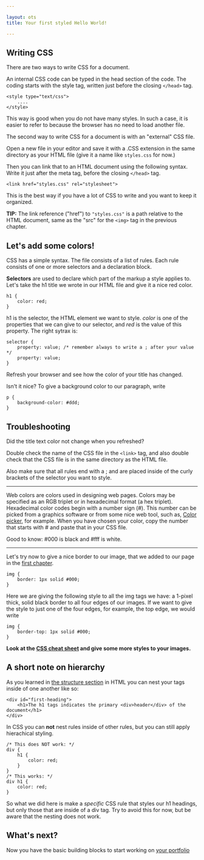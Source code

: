 ```yaml
---

layout: ots
title: Your first styled Hello World!

---
```


## Writing CSS

There are two ways to write CSS for a document.

An internal CSS code can be typed in the head section of the code.
The coding starts with the style tag, written just before the closing
`</head>` tag.

    <style type="text/css">
        ....
    </style>

This way is good when you do not have many styles. In such a case, it is easier
to refer to because the browser has no need to load another file.

The second way to write CSS for a document is with an "external" CSS  file. 

Open a new file in your editor and save it with a .CSS extension in the same
directory as your HTML file (give it a name like `styles.css` for now.)

Then you can link that to an HTML document using the following syntax. 
Write it just after the meta tag, before the closing `</head>` tag.

    <link href="styles.css" rel="stylesheet">

This is the best way if you have a lot of CSS to write and you want to 
keep it organized.

**TIP:** The link reference ("href") to `"styles.css"` is a path relative 
to the HTML document, same as the "src" for the `<img>` tag in the previous 
chapter.

## Let's add some colors!

CSS has a simple syntax.
The file consists of a list of rules. Each rule consists of one or more
selectors and a declaration block.

**Selectors** are used to declare which part of the markup a style applies to.
Let's take the h1 title we wrote in our HTML file and give it a nice red color.

    h1 {
        color: red;
    }

h1 is the selector, the HTML element we want to style.
*color* is one of the properties that we can give to our selector, and *red* is the 
value of this property.
The right sytrax is:

    selector {
        property: value; /* remember always to write a ; after your value */
        property: value;
    }

Refresh your browser and see how the color of your title has changed.

Isn't it nice?
To give a background color to our paragraph, write

    p {
        background-color: #ddd;
    }

## Troubleshooting

Did the title text color not change when you refreshed?

Double check the name of the CSS file in the `<link>` tag, and also 
double check that the CSS file is in the same directory as the HTML 
file.

Also make sure that all rules end with a ; and are placed inside of the curly brackets of the selector you want to style.

******

Web colors are colors used in designing web pages. 
Colors may be specified as an RGB triplet or in hexadecimal format (a hex triplet).
Hexadecimal color codes begin with a number sign (#).
This number can be picked from a graphics software or from some nice web tool, such as, [Color picker](http://www.colorpicker.com/), for example.
When you have chosen your color, copy the number that starts with # and paste that in your CSS file.

Good to know: #000 is black and #fff is white.

******

Let's try now to give a nice border to our image, that we added to our page in the [first chapter](structure.md).

    img {
        border: 1px solid #000;
    }

Here we are giving the following style to all the img tags we have: a 1-pixel thick, solid black border to all four edges of our images.
If we want to give the style to just one of the four edges, for example, the top edge, we would write

    img {
        border-top: 1px solid #000;
    }

**Look at the [CSS cheat sheet](http://coding.smashingmagazine.com/2009/07/13/css-3-cheat-sheet-pdf/) and give some more styles to your images.**

## A short note on hierarchy

As you learned in [the structure section](structure.html) in HTML you can nest your tags inside of one another like so:

    <div id="first-heading">
        <h1>The h1 tags indicates the primary <div>header</div> of the document</h1>
    </div>

In CSS you can **not** nest rules inside of other rules, but you can still apply hierachical styling.
    
    /* This does NOT work: */
    div {
        h1 {
            color: red;
        }
    }
    /* This works: */
    div h1 {
        color: red;
    }

So what we did here is make a *specific* CSS rule that styles our h1 headings, but only those that are inside of a div tag. Try to avoid this for now, but be aware that the nesting does not work.

## What's next?

Now you have the basic building blocks to start working on
[your portfolio](portfolio.md)


